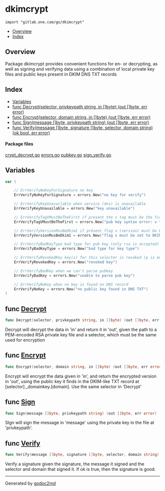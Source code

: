 

# dkimcrypt
`import "gitlab.one.com/go/dkimcrypt"`

* [Overview](#pkg-overview)
* [Index](#pkg-index)

## <a name="pkg-overview">Overview</a>
Package dkimcrypt provides convenient functions for en- or decrypting, as
well as signing and verifying data using a combination of local private key
files and public keys present in DKIM DNS TXT records




## <a name="pkg-index">Index</a>
* [Variables](#pkg-variables)
* [func Decrypt(selector, privkeypath string, in []byte) (out []byte, err error)](#Decrypt)
* [func Encrypt(selector, domain string, in []byte) (out []byte, err error)](#Encrypt)
* [func Sign(message []byte, privkeypath string) (out []byte, err error)](#Sign)
* [func Verify(message []byte, signature []byte, selector, domain string) (ok bool, err error)](#Verify)


#### <a name="pkg-files">Package files</a>
[crypt_decrypt.go](/src/dkimcrypt/crypt_decrypt.go) [errors.go](/src/dkimcrypt/errors.go) [pubkey.go](/src/dkimcrypt/pubkey.go) [sign_verify.go](/src/dkimcrypt/sign_verify.go) 



## <a name="pkg-variables">Variables</a>
``` go
var (

    // ErrVerifyNoKeyForSignature no key
    ErrVerifyNoKeyForSignature = errors.New("no key for verify")

    // ErrVerifyKeyUnavailable when service (dns) is anavailable
    ErrVerifyKeyUnavailable = errors.New("key unavailable")

    // ErrVerifyTagVMustBeTheFirst if present the v tag must be the firts in the record
    ErrVerifyTagVMustBeTheFirst = errors.New("pub key syntax error: v tag must be the first")

    // ErrVerifyVersionMusBeDkim1 if présent flag v (version) must be DKIM1
    ErrVerifyVersionMusBeDkim1 = errors.New("flag v must be set to DKIM1")

    // ErrVerifyBadKeyType bad type for pub key (only rsa is accepted)
    ErrVerifyBadKeyType = errors.New("bad type for key type")

    // ErrVerifyRevokedKey key(s) for this selector is revoked (p is empty)
    ErrVerifyRevokedKey = errors.New("revoked key")

    // ErrVerifyBadKey when we can't parse pubkey
    ErrVerifyBadKey = errors.New("unable to parse pub key")

    // ErrVerifyNoKey when no key is found on DNS record
    ErrVerifyNoKey = errors.New("no public key found in DNS TXT")
)
```


## <a name="Decrypt">func</a> [Decrypt](/src/target/crypt_decrypt.go?s=306:383#L5)
``` go
func Decrypt(selector, privkeypath string, in []byte) (out []byte, err error)
```
Decrypt will decrypt the data in 'in' and return it in 'out', given the path to a PEM-encoded
RSA private key file and a selector, which must be the same used for encryption



## <a name="Encrypt">func</a> [Encrypt](/src/target/crypt_decrypt.go?s=1404:1476#L39)
``` go
func Encrypt(selector, domain string, in []byte) (out []byte, err error)
```
Encrypt will encrypt the data given in 'in', and return the encrypted
version in 'out', using the public key it finds in the DKIM-like TXT record
at [selector]._domainkey.[domain]. Use the same selector in 'Decrypt'



## <a name="Sign">func</a> [Sign](/src/target/sign_verify.go?s=236:305#L6)
``` go
func Sign(message []byte, privkeypath string) (out []byte, err error)
```
SIgn will sign the message in 'message' using the private key in the file at 'privkeypath'.



## <a name="Verify">func</a> [Verify](/src/target/sign_verify.go?s=1457:1548#L51)
``` go
func Verify(message []byte, signature []byte, selector, domain string) (ok bool, err error)
```
Verify a signature given the signature, the message it signed and the
selector and domain that signed it. If ok is true, then the signature is
good.








- - -
Generated by [godoc2md](http://godoc.org/github.com/davecheney/godoc2md)
